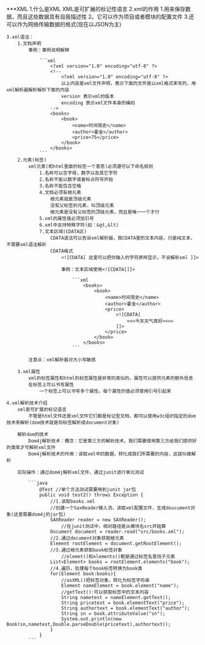 ***XML
    1.什么是XML
        XML是可扩展的标记性语言
    2.xml的作用
        1.用来保存数据，而且这些数据具有自我描述性
        2。它可以作为项目或者模块的配置文件
        3.还可以作为网络传输数据的格式(现在以JSON为主)
    
    3.xml语法：
        1.文档声明
            事例：事例说明解释

                ```xml
                    <?xml version="1.0" encoding="utf-8" ?>
                    <!--
                        <?xml version="1.0" encoding="utf-8" ?>
                        以上内容是xml文件声明，表示下面的文件是以xml格式来写的，用xml解析器解析解析下面的内容
                        version 表示xml的版本
                        encoding 表示xml文件本身的编码
                    -->
                    <books>
                        <book>
                            <name>时间简史</name>
                            <author>霍金</author>
                            <price>75</price>
                        </book>
                    </books>
                ```
        2.元素(标签)
            xml元素(和html里面的标签一个意思)必须遵守以下命名规则
                1.名称可以含字母，数字以及其它字符
                2.名称不能以数字或者标点符号开始
                3.名称不能包含空格
                4.文档必须有根元素
                    根元素就是顶级元素
                    没有父标签的元素，叫顶级元素
                    根元素是没有父标签的顶级元素，而且是唯一一个才行
                5.xml的属性值必须加引号
                6.xml中支持特殊字符(如：&gt,&lt)
                7.文本区域(CDATA区)
                    CDATA语法可以告诉xml解析器，我CDATA里的文本内容，只是纯文本，不需要xml语法解析
                    CDATA格式
                        <![CDATA[ 这里可以把你输入的字符原样显示，不会解析xml ]]>

                        事例：文本区域使用<![CDATA[]]>

                            ```xml
                                <books>
                                    <book>
                                        <name>时间简史</name>
                                        <author>霍金</author>
                                        <price>
                                            <![CDATA[
                                                <<<今天天气真好><>>
                                            ]]>
                                        </price>
                                    </book>
                                </books>
                            ```

            注意点：xml解析器对大小写敏感

        3.xml属性
            xml的标签属性和html的标签属性是非常的类似的，属性可以提供元素的额外信息
            在标签上可以书写属性
                一个标签上可以书写多个属性。每个属性的值必须使用引号引起来
    
    4.xml解析技术介绍
        xml是可扩展的标记语言
            不管是html文件还是xml文件它们都是标记型文档，都可以使用w3c组织指定的dom技术来解析(dom技术就是将标签解析成document对象)

        解析dom的技术
            Dom4j解析技术：概念：它是第三方的解析技术。我们需要使用第三方给我们提供好的类库才可解析xml文件
            Dom4j解析技术的作用：读取xml中的数据，转化成我们所需要的内容，这就叫做解析
        
        实际操作：通过dom4j解析xml文件，通过junit进行单元测试

            ```java
                @Test //单个方法测试需要用到junit jar包
                public void test2() throws Exception {
                    //1.读取books.xml
                    //创建一个SaxReader输入流，读取xml配置文件，生成doucument对象(这里需要dom4j的jar包)
                    SAXReader reader = new SAXReader();
                        //在junit测试中，相对路径是从模块名src开始算
                    Document document = reader.read("src/books.xml");
                    //2.通过document对象获取根元素
                    Element rootElement = document.getRootElement();
                    //3.通过根元素获取book标签对象
                        //elemet()和elements()都是通过标签名查找子元素
                    List<Element> books = rootElement.elements("book");
                    //4.遍历，处理每个book标签转换为book类
                    for(Element book:books){
                        //asXML()把标签对象，转化为标签字符串
                        Element nameElement = book.element("name");
                        //getText():可以获取标签中的文本内容
                        String nametext = nameElement.getText();
                        String pricetext = book.elementText("price");
                        String authortext = book.elementText("author");
                        String sn = book.attributeValue("sn");
                        System.out.println(new Book(sn,nametext,Double.parseDouble(pricetext),authortext));
                    }
                }
            ```

        
